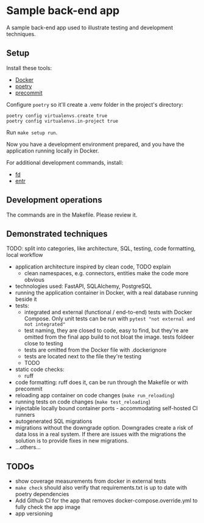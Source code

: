 Sample back-end app
===================

A sample back-end app used to illustrate testing and development techniques.

## Setup

Install these tools:
- [Docker](https://docs.docker.com/engine/install/)
- [poetry](https://python-poetry.org/docs/#installation)
- [precommit](https://pre-commit.com/#installation)

Configure `poetry` so it'll create a .venv folder in the project's directory:
```
poetry config virtualenvs.create true
poetry config virtualenvs.in-project true
```

Run `make setup run`.

Now you have a development environment prepared, and you have the application running locally in Docker.

For additional development commands, install:
- [fd](https://github.com/sharkdp/fd?tab=readme-ov-file#installation)
- [entr](https://eradman.com/entrproject/)

## Development operations

The commands are in the Makefile. Please review it.

## Demonstrated techniques

TODO: split into categories, like architecture, SQL, testing, code formatting, local workflow

- application architecture inspired by clean code, TODO explain
  - clean namespaces, e.g. connectors, entities make the code more obvious
- technologies used: FastAPI, SQLAlchemy, PostgreSQL
- running the application container in Docker, with a real database running beside it
- tests:
  - integrated and external (functional / end-to-end) tests with Docker Compose. Only unit tests can be run with
    `pytest "not external and not integrated"`
  - test naming, they are closed to code, easy to find, but they're are omitted from the final app build
    to not bloat the image. tests foldeer close to testing
  - tests are omitted from the Docker file with .dockerignore
  - tests are located next to the file they're testing
  - TODO
- static code checks:
  - ruff
- code formatting: ruff does it, can be run through the Makefile or with precommit
- reloading app container on code changes (`make run_reloading`)
- running tests on code changes (`make test_reloading`)
- injectable locally bound container ports - accommodating self-hosted CI runners
- autogenerated SQL migrations
- migrations without the downgrade option. Downgrades create a risk of data loss in a real system.
  If there are issues with the migrations the solution is to provide fixes in new migrations.
- ...others...


## TODOs

- show coverage measurements from docker in external tests
- `make check` should also verify that requirements.txt is up to date with poetry dependencies
- Add Github CI for the app that removes docker-compose.override.yml to fully check the app image
- app versioning
